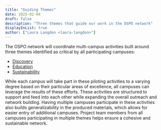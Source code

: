```yaml
---
title: "Guiding Themes"
date: 2025-02-04
draft: false
description: "Three themes that guide our work in the OSPO network"
displayInList: true
author: ["Laura Langdon <laura-langdon>"]
---
```


The OSPO network will coordinate multi-campus activities built around three themes identified as critical by all participating campuses:

- [Discovery](discovery.md)
- [Education](education.md)
- [Sustainability](sustainability.md)

While each campus will take part in these piloting activities to a varying degree based on their particular areas of excellence, all campuses can leverage the results of these efforts. These activities are structured to support and feed into each other while expanding the overall outreach and network building. Having multiple campuses participate in these activities also builds generalizability in the produced materials, which allows for easier entry of additional campuses. Project team members from all campuses participating in multiple themes helps ensure a cohesive and sustainable network.
